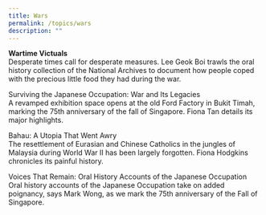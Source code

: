```yaml
---
title: Wars
permalink: /topics/wars
description: ""
---
```

<a style="text-decoration: none;  font-weight: bold;" href="/vol-15/issue-1/apr-jun-2019/wartime-victuals">Wartime Victuals</a>
<br>Desperate times call for desperate measures. Lee Geok Boi trawls the oral history collection of the National Archives to document how people coped with the precious little food they had during the war.

<a style="text-decoration: none;" href="/vol-12/issue-4/jan-mar-2017/surviving-jpnese-occu">Surviving the Japanese Occupation: War and Its Legacies</a>
<br>A revamped exhibition space opens at the old Ford Factory in Bukit Timah, marking the 75th anniversary of the fall of Singapore. Fiona Tan details its major highlights.
 
 
<a style="text-decoration: none;" href="/vol-12/issue-2/jul-sep-2016/bahau">Bahau: A Utopia That Went Awry</a>
<br>The resettlement of Eurasian and Chinese Catholics in the jungles of Malaysia during World War II has been largely forgotten. Fiona Hodgkins chronicles its painful history.
 

<a style="text-decoration: none;" href="/vol-13/issue-1/apr-jun-2017/voices-that-remain">Voices That Remain: Oral History Accounts of the Japanese Occupation</a>
<br>Oral history accounts of the Japanese Occupation take on added poignancy, says Mark Wong, as we mark the 75th anniversary of the Fall of Singapore.
 